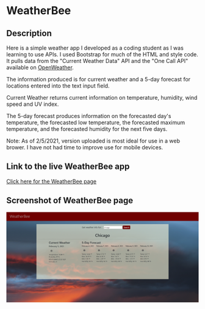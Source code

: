 # WeatherBee

## Description

Here is a simple weather app I developed as a coding student as I was learning to use APIs. I used Bootstrap for much of the HTML and style code. It pulls data from the "Current Weather Data" API and the "One Call API" available on [OpenWeather](https://openweathermap.org/api). 

The information produced is for current weather and a 5-day forecast for locations entered into the text input field. 

Current Weather returns current information on temperature, humidity, wind speed and UV index. 

The 5-day forecast produces information on the forecasted day's temperature, the forecasted low temperature, the forecasted maximum temperature, and the forecasted humidity for the next five days. 

Note: As of 2/5/2021, version uploaded is most ideal for use in a web brower. I have not had time to improve use for mobile devices. 

## Link to the live WeatherBee app

[Click here for the WeatherBee page](https://mradamhorn.github.io/weather/index.html)

## Screenshot of WeatherBee page

![Screenshot of WeatherBee page](/assets/images/screenshot.png)